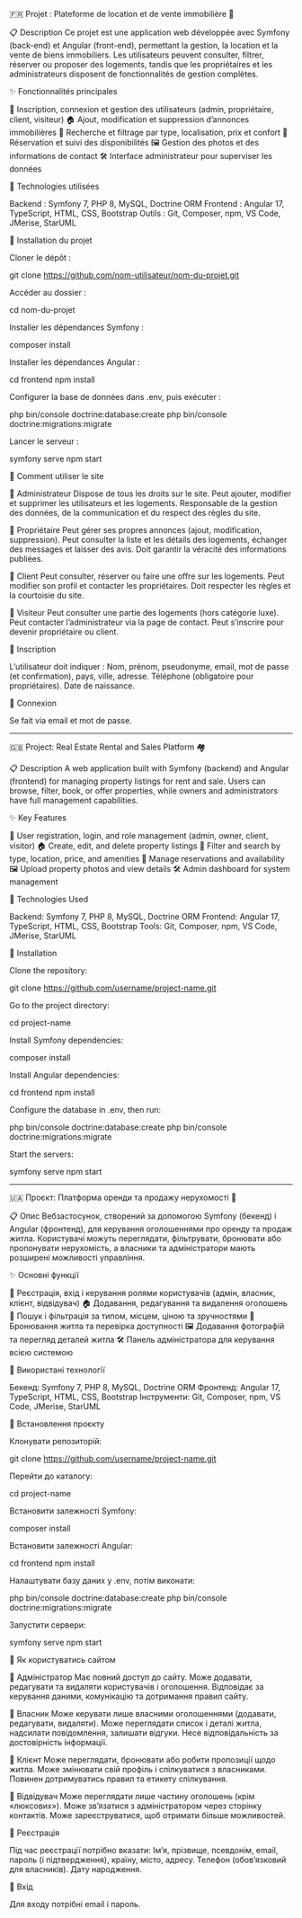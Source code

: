 🇫🇷 Projet : Plateforme de location et de vente immobilière 🏡

📋 Description
Ce projet est une application web développée avec Symfony (back-end) et Angular (front-end), permettant la gestion, la location et la vente de biens immobiliers.
Les utilisateurs peuvent consulter, filtrer, réserver ou proposer des logements, tandis que les propriétaires et les administrateurs disposent de fonctionnalités de gestion complètes.

✨ Fonctionnalités principales

👤 Inscription, connexion et gestion des utilisateurs (admin, propriétaire, client, visiteur)
🏠 Ajout, modification et suppression d’annonces immobilières
🔎 Recherche et filtrage par type, localisation, prix et confort
📅 Réservation et suivi des disponibilités
🖼️ Gestion des photos et des informations de contact
🛠️ Interface administrateur pour superviser les données

🧰 Technologies utilisées

Backend : Symfony 7, PHP 8, MySQL, Doctrine ORM
Frontend : Angular 17, TypeScript, HTML, CSS, Bootstrap
Outils : Git, Composer, npm, VS Code, JMerise, StarUML

🚀 Installation du projet

Cloner le dépôt :

git clone https://github.com/nom-utilisateur/nom-du-projet.git


Accéder au dossier :

cd nom-du-projet


Installer les dépendances Symfony :

composer install


Installer les dépendances Angular :

cd frontend
npm install


Configurer la base de données dans .env, puis exécuter :

php bin/console doctrine:database:create
php bin/console doctrine:migrations:migrate


Lancer le serveur :

symfony serve
npm start

🧭 Comment utiliser le site

👑 Administrateur
Dispose de tous les droits sur le site.
Peut ajouter, modifier et supprimer les utilisateurs et les logements.
Responsable de la gestion des données, de la communication et du respect des règles du site.

🏰 Propriétaire
Peut gérer ses propres annonces (ajout, modification, suppression).
Peut consulter la liste et les détails des logements, échanger des messages et laisser des avis.
Doit garantir la véracité des informations publiées.

💼 Client
Peut consulter, réserver ou faire une offre sur les logements.
Peut modifier son profil et contacter les propriétaires.
Doit respecter les règles et la courtoisie du site.

🌿 Visiteur
Peut consulter une partie des logements (hors catégorie luxe).
Peut contacter l’administrateur via la page de contact.
Peut s’inscrire pour devenir propriétaire ou client.

📝 Inscription

L’utilisateur doit indiquer :
Nom, prénom, pseudonyme, email, mot de passe (et confirmation), pays, ville, adresse.
Téléphone (obligatoire pour propriétaires).
Date de naissance.

🔑 Connexion

Se fait via email et mot de passe.

----------------------------------------------------------------------

🇬🇧 Project: Real Estate Rental and Sales Platform 🏘️

📋 Description
A web application built with Symfony (backend) and Angular (frontend) for managing property listings for rent and sale.
Users can browse, filter, book, or offer properties, while owners and administrators have full management capabilities.

✨ Key Features

👤 User registration, login, and role management (admin, owner, client, visitor)
🏠 Create, edit, and delete property listings
🔎 Filter and search by type, location, price, and amenities
📅 Manage reservations and availability
🖼️ Upload property photos and view details
🛠️ Admin dashboard for system management

🧰 Technologies Used

Backend: Symfony 7, PHP 8, MySQL, Doctrine ORM
Frontend: Angular 17, TypeScript, HTML, CSS, Bootstrap
Tools: Git, Composer, npm, VS Code, JMerise, StarUML

🚀 Installation

Clone the repository:

git clone https://github.com/username/project-name.git


Go to the project directory:

cd project-name


Install Symfony dependencies:

composer install


Install Angular dependencies:

cd frontend
npm install


Configure the database in .env, then run:

php bin/console doctrine:database:create
php bin/console doctrine:migrations:migrate


Start the servers:

symfony serve
npm start

---------------------------------------------------------------------------

🇺🇦 Проєкт: Платформа оренди та продажу нерухомості 🏡

📋 Опис
Вебзастосунок, створений за допомогою Symfony (бекенд) і Angular (фронтенд), для керування оголошеннями про оренду та продаж житла.
Користувачі можуть переглядати, фільтрувати, бронювати або пропонувати нерухомість, а власники та адміністратори мають розширені можливості управління.

✨ Основні функції

👤 Реєстрація, вхід і керування ролями користувачів (адмін, власник, клієнт, відвідувач)
🏠 Додавання, редагування та видалення оголошень
🔎 Пошук і фільтрація за типом, місцем, ціною та зручностями
📅 Бронювання житла та перевірка доступності
🖼️ Додавання фотографій та перегляд деталей житла
🛠️ Панель адміністратора для керування всією системою

🧰 Використані технології

Бекенд: Symfony 7, PHP 8, MySQL, Doctrine ORM
Фронтенд: Angular 17, TypeScript, HTML, CSS, Bootstrap
Інструменти: Git, Composer, npm, VS Code, JMerise, StarUML

🚀 Встановлення проєкту

Клонувати репозиторій:

git clone https://github.com/username/project-name.git


Перейти до каталогу:

cd project-name


Встановити залежності Symfony:

composer install


Встановити залежності Angular:

cd frontend
npm install


Налаштувати базу даних у .env, потім виконати:

php bin/console doctrine:database:create
php bin/console doctrine:migrations:migrate


Запустити сервери:

symfony serve
npm start

🧭 Як користуватись сайтом

👑 Адміністратор
Має повний доступ до сайту.
Може додавати, редагувати та видаляти користувачів і оголошення.
Відповідає за керування даними, комунікацію та дотримання правил сайту.

🏰 Власник
Може керувати лише власними оголошеннями (додавати, редагувати, видаляти).
Може переглядати список і деталі житла, надсилати повідомлення, залишати відгуки.
Несе відповідальність за достовірність інформації.

💼 Клієнт
Може переглядати, бронювати або робити пропозиції щодо житла.
Може змінювати свій профіль і спілкуватися з власниками.
Повинен дотримуватись правил та етикету спілкування.

🌿 Відвідувач
Може переглядати лише частину оголошень (крім «люксових»).
Може зв’язатися з адміністратором через сторінку контактів.
Може зареєструватися, щоб отримати більше можливостей.

📝 Реєстрація

Під час реєстрації потрібно вказати:
Ім’я, прізвище, псевдонім, email, пароль (і підтвердження), країну, місто, адресу.
Телефон (обов’язковий для власників).
Дату народження.

🔑 Вхід

Для входу потрібні email і пароль.